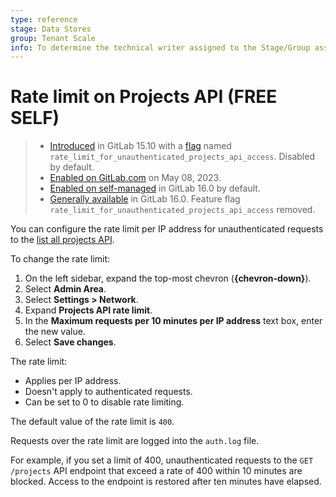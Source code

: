```yaml
---
type: reference
stage: Data Stores
group: Tenant Scale
info: To determine the technical writer assigned to the Stage/Group associated with this page, see https://about.gitlab.com/handbook/product/ux/technical-writing/#assignments
---
```


# Rate limit on Projects API **(FREE SELF)**

> - [Introduced](https://gitlab.com/gitlab-org/gitlab/-/merge_requests/112283) in GitLab 15.10 with a [flag](../../../administration/feature_flags.md) named `rate_limit_for_unauthenticated_projects_api_access`. Disabled by default.
> - [Enabled on GitLab.com](https://gitlab.com/gitlab-org/gitlab/-/issues/391922) on May 08, 2023.
> - [Enabled on self-managed](https://gitlab.com/gitlab-org/gitlab/-/merge_requests/119603) in GitLab 16.0 by default.
> - [Generally available](https://gitlab.com/gitlab-org/gitlab/-/merge_requests/120445) in GitLab 16.0. Feature flag `rate_limit_for_unauthenticated_projects_api_access` removed.

You can configure the rate limit per IP address for unauthenticated requests to the [list all projects API](../../../api/projects.md#list-all-projects).

To change the rate limit:

1. On the left sidebar, expand the top-most chevron (**{chevron-down}**).
1. Select **Admin Area**.
1. Select **Settings > Network**.
1. Expand **Projects API rate limit**.
1. In the **Maximum requests per 10 minutes per IP address** text box, enter the new value.
1. Select **Save changes**.

The rate limit:

- Applies per IP address.
- Doesn't apply to authenticated requests.
- Can be set to 0 to disable rate limiting.

The default value of the rate limit is `400`.

Requests over the rate limit are logged into the `auth.log` file.

For example, if you set a limit of 400, unauthenticated requests to the `GET /projects` API endpoint that
exceed a rate of 400 within 10 minutes are blocked. Access to the endpoint is restored after ten minutes have elapsed.
